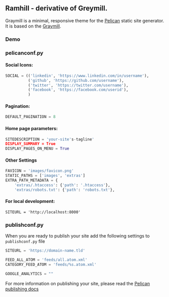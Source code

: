## Ramhill - derivative of Greymill.  
  
Graymill is a minimal, responsive theme for the [Pelican](http://blog.getpelican.com/) static site generator. It is based on the [Graymill](https://github.com/errnair/graymill).  

### Demo

### pelicanconf.py

#### Social Icons:
```python
SOCIAL = (('linkedin', 'https://www.linkedin.com/in/username'),
          ('github', 'https://github.com/username'),
          ('twitter', 'https://twitter.com/username'),
          ('facebook', 'https://facebook.com/userid'),
          )
```

#### Pagination:
```python
DEFAULT_PAGINATION = 8
```

#### Home page parameters:

```python
SITEDESCRIPTION = 'your-site's-tagline'
DISPLAY_SUMMARY = True
DISPLAY_PAGES_ON_MENU = True
```

#### Other Settings
```python
FAVICON = 'images/favicon.png'
STATIC_PATHS = ['images', 'extras']
EXTRA_PATH_METADATA = {
    'extras/.htaccess': {'path': '.htaccess'},
    'extras/robots.txt': {'path': 'robots.txt'},
```

#### For local development:
```
SITEURL = 'http://localhost:8000'
```

### publishconf.py

When you are ready to publish your site add the following settings to `publishconf.py` file

```python
SITEURL = 'https://domain-name.tld'

FEED_ALL_ATOM = 'feeds/all.atom.xml'
CATEGORY_FEED_ATOM = 'feeds/%s.atom.xml'

GOOGLE_ANALYTICS = ""
```

For more information on publishing your site, please read the [Pelican publishing docs](http://docs.getpelican.com/en/3.6.3/publish.html)
